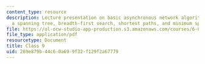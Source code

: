 ```yaml
---
content_type: resource
description: Lecture presentation on basic asynchronous network algorithms, constructing
  a spanning tree, breadth-first search, shortest paths, and minimum spanning trees.
file: https://ol-ocw-studio-app-production.s3.amazonaws.com/courses/6-852j-distributed-algorithms-fall-2009/269e879b44c60a699f32f129f2a67779_MIT6_852JF09_lec09.pdf
file_type: application/pdf
resourcetype: Document
title: Class 9
uid: 269e879b-44c6-0a69-9f32-f129f2a67779
---
```

